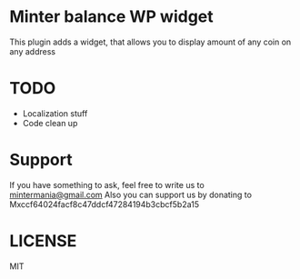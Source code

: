 # Minter balance WP widget
This plugin adds a widget, that allows you to display amount of any coin on any address

# TODO
- Localization stuff
- Code clean up

# Support
If you have something to ask, feel free to write us to mintermania@gmail.com
Also you can support us by donating to Mxccf64024facf8c47ddcf47284194b3cbcf5b2a15

# LICENSE
MIT